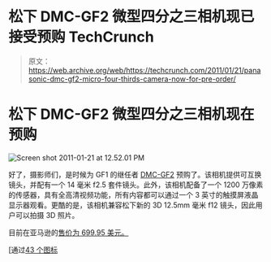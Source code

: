 # 松下 DMC-GF2 微型四分之三相机现已接受预购 TechCrunch

> 原文：<https://web.archive.org/web/https://techcrunch.com/2011/01/21/panasonic-dmc-gf2-micro-four-thirds-camera-now-for-pre-order/>

# 松下 DMC-GF2 微型四分之三相机现在预购

![](img/bb6cede4db542072f1f857cb7c2efd8b.png "Screen shot 2011-01-21 at 12.52.01 PM")

好了，摄影师们，是时候为 GF1 的继任者 [DMC-GF2](https://web.archive.org/web/20221209203656/http://www.crunchgear.com/2010/11/04/panasonic-announces-dmc-gf2-camera-for-january-launch/) 预购了。该相机提供可互换镜头，并配有一个 14 毫米 f2.5 套件镜头。此外，该相机配备了一个 1200 万像素的传感器，具有全高清视频功能，所有内容都可以通过一个 3 英寸的触摸屏液晶显示器观看。更酷的是，该相机兼容松下新的 3D 12.5mm 毫米 f12 镜头，因此用户可以拍摄 3D 照片。

目前在亚马逊的[售价为 699.95 美元。](https://web.archive.org/web/20221209203656/http://www.amazon.com/Panasonic-Four-Thirds-Interchangeable-Touch-Screen-Aspherical/dp/B004A8ZQIO/?tag=rumors0a-20)

[通过[43 个图标](https://web.archive.org/web/20221209203656/http://www.43rumors.com/amazon-and-adorama-accepting-panasonic-gf2-preorders-gh2-and-xz-1-status-changes-and-7-14mm-superdeal/)